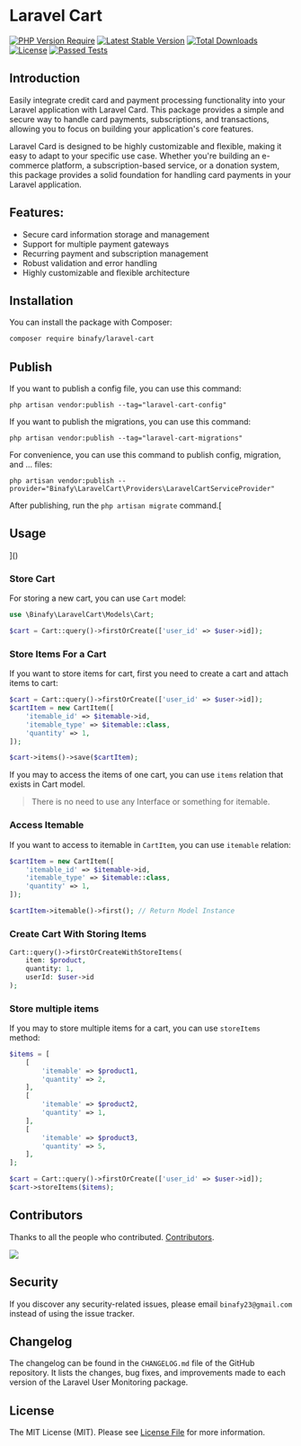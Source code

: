 # Laravel Cart

[![PHP Version Require](http://poser.pugx.org/binafy/laravel-cart/require/php)](https://packagist.org/packages/binafy/laravel-cart)
[![Latest Stable Version](http://poser.pugx.org/binafy/laravel-cart/v)](https://packagist.org/packages/binafy/laravel-cart)
[![Total Downloads](http://poser.pugx.org/binafy/laravel-cart/downloads)](https://packagist.org/packages/binafy/laravel-cart)
[![License](http://poser.pugx.org/binafy/laravel-cart/license)](https://packagist.org/packages/binafy/laravel-cart)
[![Passed Tests](https://github.com/binafy/laravel-cart/actions/workflows/tests.yml/badge.svg)](https://github.com/binafy/laravel-cart/actions/workflows/tests.yml)

<a name="introduction"></a>
## Introduction

Easily integrate credit card and payment processing functionality into your Laravel application with Laravel Card. This package provides a simple and secure way to handle card payments, subscriptions, and transactions, allowing you to focus on building your application's core features.

Laravel Card is designed to be highly customizable and flexible, making it easy to adapt to your specific use case. Whether you're building an e-commerce platform, a subscription-based service, or a donation system, this package provides a solid foundation for handling card payments in your Laravel application.

## Features:

- Secure card information storage and management
- Support for multiple payment gateways
- Recurring payment and subscription management
- Robust validation and error handling
- Highly customizable and flexible architecture

<a name="installation"></a>
## Installation

You can install the package with Composer:

```bash
composer require binafy/laravel-cart
```

<a name="publish"></a>
## Publish

If you want to publish a config file, you can use this command:

```shell
php artisan vendor:publish --tag="laravel-cart-config"
```

If you want to publish the migrations, you can use this command:

```shell
php artisan vendor:publish --tag="laravel-cart-migrations"
```

For convenience, you can use this command to publish config, migration, and ... files:

```shell
php artisan vendor:publish --provider="Binafy\LaravelCart\Providers\LaravelCartServiceProvider"
```

After publishing, run the `php artisan migrate` command.[

<a name="usage"></a>
## Usage
]()
<a name="store-cart"></a>
### Store Cart

For storing a new cart, you can use `Cart` model:

```php
use \Binafy\LaravelCart\Models\Cart;

$cart = Cart::query()->firstOrCreate(['user_id' => $user->id]);
```

<a name="store-items-for-a-cart"></a>
### Store Items For a Cart

If you want to store items for cart, first you need to create a cart and attach items to cart:

```php
$cart = Cart::query()->firstOrCreate(['user_id' => $user->id]);
$cartItem = new CartItem([
    'itemable_id' => $itemable->id,
    'itemable_type' => $itemable::class,
    'quantity' => 1,
]);

$cart->items()->save($cartItem);
```

If you may to access the items of one cart, you can use `items` relation that exists in Cart model.

> There is no need to use any Interface or something for itemable.   

<a name="access-itemable"></a>
### Access Itemable

If you want to access to itemable in `CartItem`, you can use `itemable` relation:

```php
$cartItem = new CartItem([
    'itemable_id' => $itemable->id,
    'itemable_type' => $itemable::class,
    'quantity' => 1,
]);

$cartItem->itemable()->first(); // Return Model Instance
```

<a name="create-cart-with-storing-items"><a>
### Create Cart With Storing Items

```php
Cart::query()->firstOrCreateWithStoreItems(
    item: $product,
    quantity: 1,
    userId: $user->id
);
```

<a name="store-multiple-items"></a>
### Store multiple items

If you may to store multiple items for a cart, you can use `storeItems` method:

```php
$items = [
    [
        'itemable' => $product1,
        'quantity' => 2,
    ],
    [
        'itemable' => $product2,
        'quantity' => 1,
    ],
    [
        'itemable' => $product3,
        'quantity' => 5,
    ],
];

$cart = Cart::query()->firstOrCreate(['user_id' => $user->id]);
$cart->storeItems($items);
```

<a name="contributors"></a>
## Contributors

Thanks to all the people who contributed. [Contributors](https://github.com/binafy/laravel-cart/graphs/contributors).

<a href="https://github.com/binafy/laravel-cart/graphs/contributors"><img src="https://opencollective.com/laravel-cart/contributors.svg?width=890&button=false" /></a>

<a name="security"></a>
## Security

If you discover any security-related issues, please email `binafy23@gmail.com` instead of using the issue tracker.

<a name="chanelog"></a>
## Changelog

The changelog can be found in the `CHANGELOG.md` file of the GitHub repository. It lists the changes, bug fixes, and improvements made to each version of the Laravel User Monitoring package.

<a name="license"></a>
## License

The MIT License (MIT). Please see [License File](https://github.com/binafy/laravel-cart/blob/0.x-dev/LICENSE) for more information.

